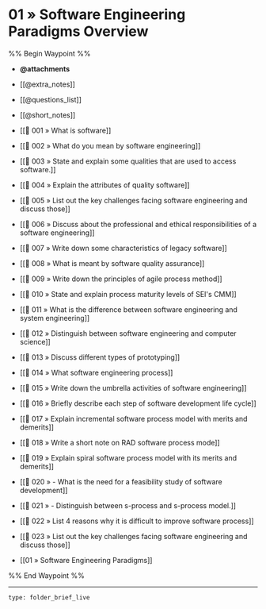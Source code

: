 # 01 » Software Engineering Paradigms Overview

%% Begin Waypoint %%
- **@attachments**

- [[@extra_notes]]
- [[@questions_list]]
- [[@short_notes]]
- [[📘 001 » What is software]]
- [[📘 002 » What do you mean by software engineering]]
- [[📘 003 » State and explain some qualities that are used to access software.]]
- [[📘 004 » Explain the attributes of quality software]]
- [[📘 005 » List out the key challenges facing software engineering and discuss those]]
- [[📘 006 » Discuss about the professional and ethical responsibilities of a software engineering]]
- [[📘 007 » Write down some characteristics of legacy software]]
- [[📘 008 » What is meant by software quality assurance]]
- [[📘 009 » Write down the principles of agile process method]]
- [[📘 010 » State and explain process maturity levels of SEI's CMM]]
- [[📘 011 » What is the difference between software engineering and system engineering]]
- [[📘 012 » Distinguish between software engineering and computer science]]
- [[📘 013 » Discuss different types of prototyping]]
- [[📘 014 » What software engineering process]]
- [[📘 015 » Write down the umbrella activities of software engineering]]
- [[📘 016 » Briefly describe each step of software development life cycle]]
- [[📘 017 » Explain incremental software process model with merits and demerits]]
- [[📘 018 » Write a short note on RAD software process mode]]
- [[📘 019 » Explain spiral software process model with its merits and demerits]]
- [[📘 020 » - What is the need for a feasibility study of software development]]
- [[📘 021 » - Distinguish between s-process and s-process model.]]
- [[📘 022 » List 4 reasons why it is difficult to improve software process]]
- [[📘 023 » List out the key challenges facing software engineering and discuss those]]
- [[01 » Software Engineering Paradigms]]

%% End Waypoint %%

---
 
```ccard
type: folder_brief_live
```
 
